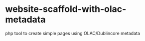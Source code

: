 # website-scaffold-with-olac-metadata
php tool to create simple pages using OLAC/Dublincore metadata
